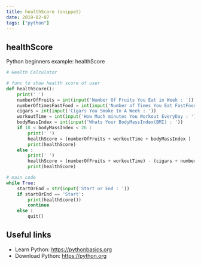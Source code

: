 ```yaml
---
title: healthScore (snippet)
date: 2019-02-07
tags: ["python"]
---
```


## healthScore

Python beginners example: healthScore

```python
# Health Calculator

# func to show health score of user
def healthScore():
	print(' ')
	numberOfFruits = int(input('Number Of Fruits You Eat in Week : ')) 
	numberOftimesFastFood = int(input('Number of Times You Eat FastFood in a Week : '))  
	cigars = int(input('Cigars You Smoke In A Week : ')) 
	workoutTime = int(input('How Much minutes You Workout EveryDay : '))  
	bodyMassIndex = int(input('Whats Your BodyMassIndex(BMI) : '))
	if 18 < bodyMassIndex < 26 :
		print(' ')
		healthScore = (numberOfFruits + workoutTime + bodyMassIndex ) - (cigars + numberOftimesFastFood) 
		print(healthScore)
	else :
		print(' ')
		healthScore = (numberOfFruits + workoutTime) - (cigars + numberOftimesFastFood + bodyMassIndex )
		print(healthScore)	

# main code
while True:
	startOrEnd = str(input('Start or End : '))
	if startOrEnd == 'Start':
		print(healthScore())
		continue
	else :
		quit()	


```

## Useful links

- Learn Python: https://pythonbasics.org
- Download Python: https://python.org
